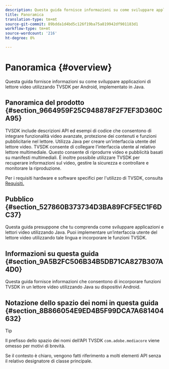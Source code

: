 ```yaml
---
description: Questa guida fornisce informazioni su come sviluppare applicazioni di lettore video utilizzando TVSDK per Android, implementato in Java.
title: Panoramica
translation-type: tm+mt
source-git-commit: 89bdda1d4bd5c126f19ba75a819942df901183d1
workflow-type: tm+mt
source-wordcount: '216'
ht-degree: 0%

---
```



# Panoramica {#overview}

Questa guida fornisce informazioni su come sviluppare applicazioni di lettore video utilizzando TVSDK per Android, implementato in Java.

## Panoramica del prodotto {#section_9664959F25C948878F2F7EF3D360CA95}

TVSDK include descrizioni API ed esempi di codice che consentono di integrare funzionalità video avanzate, protezione dei contenuti e funzioni pubblicitarie nel lettore. Utilizza Java per creare un’interfaccia utente del lettore video. TVSDK consente di collegare l’interfaccia utente al relativo lettore multimediale. Questo consente di riprodurre video e pubblicità basati su manifesti multimediali. È inoltre possibile utilizzare TVSDK per recuperare informazioni sul video, gestire la sicurezza e controllare e monitorare la riproduzione.

Per i requisiti hardware e software specifici per l&#39;utilizzo di TVSDK, consulta [Requisiti.](../../android-1.4-introduction/overview-prod-audience-guide/android-1.4-requirements.md)

## Pubblico {#section_527860B373734D3BA89FCF5EC1F6DC37}

Questa guida presuppone che tu comprenda come sviluppare applicazioni e lettori video utilizzando Java. Puoi implementare un’interfaccia utente del lettore video utilizzando tale lingua e incorporare le funzioni TVSDK.

## Informazioni su questa guida {#section_9A5B2FC506B34B5DB71CA827B307A4D0}

Questa guida fornisce informazioni che consentono di incorporare funzioni TVSDK in un lettore video utilizzando Java su dispositivi Android.

## Notazione dello spazio dei nomi in questa guida {#section_8B866054E9ED4B5F99DCA7A681404632}

>[!TIP]
>
>Il prefisso dello spazio dei nomi dell’API TVSDK `com.adobe.mediacore` viene omesso per motivi di brevità.
>
>Se il contesto è chiaro, vengono fatti riferimento a molti elementi API senza il relativo designatore di classe principale.

